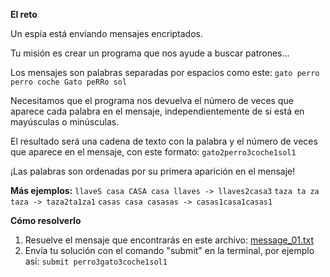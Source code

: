 **El reto**

Un espía está enviando mensajes encriptados.

Tu misión es crear un programa que nos ayude a buscar patrones...

Los mensajes son palabras separadas por espacios como este:
`gato perro perro coche Gato peRRo sol`

Necesitamos que el programa nos devuelva el número de veces que aparece cada palabra en el mensaje, independientemente de si está en mayúsculas o minúsculas.

El resultado será una cadena de texto con la palabra y el número de veces que aparece en el mensaje, con este formato:
`gato2perro3coche1sol1`

¡Las palabras son ordenadas por su primera aparición en el mensaje!

**Más ejemplos:**
`llaveS casa CASA casa llaves -> llaves2casa3`
`taza ta za taza -> taza2ta1za1`
`casas casa casasas -> casas1casa1casas1`

**Cómo resolverlo**

1. Resuelve el mensaje que encontrarás en este archivo: [message_01.txt](https://codember.dev/data/message_01.txt)
2. Envía tu solución con el comando "submit" en la terminal, por ejemplo así:
`submit perro3gato3coche1sol1`
